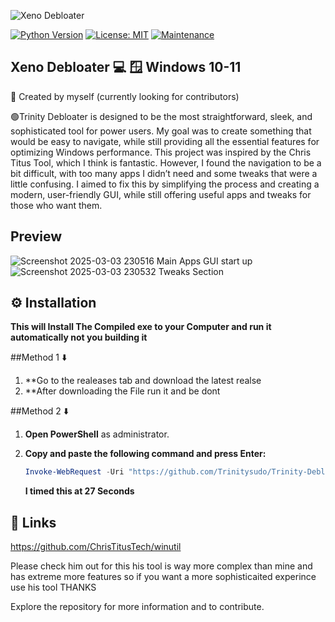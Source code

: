
![Xeno Debloater](https://github.com/user-attachments/assets/1e853782-f5e3-4588-a96a-6b5b0a7f7f6d)

[![Python Version](https://img.shields.io/badge/python-3.7+-blue.svg)](https://www.python.org/downloads/)
[![License: MIT](https://img.shields.io/badge/License-MIT-yellow.svg)](https://opensource.org/licenses/MIT)
[![Maintenance](https://img.shields.io/badge/Maintained%3F-yes-green.svg)](YOUR_REPO_LINK)

## Xeno Debloater 💻  🪟 Windows 10-11

👋 Created by myself (currently looking for contributors)

🟢Trinity Debloater is designed to be the most straightforward, sleek, and sophisticated tool for power users. My goal was to create something that would be easy to navigate, while still providing all the essential features for optimizing Windows performance.
This project was inspired by the Chris Titus Tool, which I think is fantastic. However, I found the navigation to be a bit difficult, with too many apps I didn’t need and some tweaks that were a little confusing. I aimed to fix this by simplifying the process and creating a modern, user-friendly GUI, while still offering useful apps and tweaks for those who want them.

## Preview 
![Screenshot 2025-03-03 230516](https://github.com/user-attachments/assets/c4ca2801-717b-4640-bf0f-ee4b1135c1bc)
Main Apps GUI start up
![Screenshot 2025-03-03 230532](https://github.com/user-attachments/assets/0d8ac682-e181-40a5-9a6f-20e123aa2bee)
Tweaks Section

 ## ⚙️ Installation

 **This will Install The Compiled exe to your Computer and run it automatically not you building it**

##Method 1 ⬇️

1. **Go to the realeases tab and download the latest realse 
2. **After downloading the File run it and be dont

##Method 2 ⬇️

1.  **Open PowerShell** as administrator.
2.  **Copy and paste the following command and press Enter:**

    ```powershell
    Invoke-WebRequest -Uri "https://github.com/Trinitysudo/Trinity-Debloater/releases/download/1.0/TrinityDebloater.exe" -OutFile "$env:USERPROFILE\Downloads\TrinityDebloater.exe"; Start-Process -FilePath "$env:USERPROFILE\Downloads\TrinityDebloater.exe"
    ```

    **I timed this at 27 Seconds**

## 🔗 Links

https://github.com/ChrisTitusTech/winutil

Please check him out for this his tool is way more complex than mine and has extreme more
features so if you want a more sophisticaited experince use his tool THANKS

Explore the repository for more information and to contribute.

